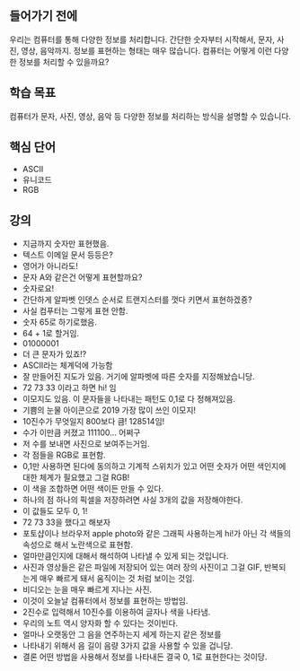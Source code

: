 ## 들어가기 전에

우리는 컴퓨터를 통해 다양한 정보를 처리합니다. 간단한 숫자부터 시작해서, 문자, 사진, 영상, 음악까지. 정보를 표현하는 형태는 매우 많습니다. 컴퓨터는 어떻게 이런 다양한 정보를 처리할 수 있을까요?

## 학습 목표

컴퓨터가 문자, 사진, 영상, 음악 등 다양한 정보를 처리하는 방식을 설명할 수 있습니다.

## 핵심 단어

- ASCII
- 유니코드
- RGB

## 강의

- 지금까지 숫자만 표현했음.
- 텍스트 이메일 문서 등등은?
- 영어가 아니라도!
- 문자 A와 같은건 어떻게 표현할까요?
- 숫자로요!
- 간단하게 알파벳 인뎃스 순서로 트랜지스터를 껏다 키면서 표현하겠죵?
- 사실 컴푸터는 그렇게 표현 안함.
- 숫자 65로 하기로했음.
- 64 + 1로 할거임.
- 01000001
- 더 큰 문자가 있죠!?
- ASCII라는 체계덕에 가능함
- 잘 만들어진 지도가 있음. 거기에 알파벳에 따른 숫자를 지정해놨습니당.
- 72 73 33 이라고 하면 hi! 임
- 이모지도 있음. 이 문자들을 나타내는 패턴도 0,1로 다 정해져있음.
- 기쁨의 눈물 아이콘으로 2019 가장 많이 쓰인 이모지!
- 10진수가 무엇일지 800보다 큼! 128514임!
- 수가 이만큼 커졌고 111100... 어쩌구
- 저 수를 보내면 사진으로 보여주는거임.
- 각 점들을 RGB로 표현함.
- 0,1만 사용하면 된다에 동의하고 기계적 스위치가 있고 어떤 숫자가 어떤 색인지에 대한 체계가 필요했고 그걸 RGB!
- 이 색을 조합하면 어떤 색이든 만들 수 있다.
- 하나의 점 하나의 픽셀을 저장하려면 사실 3개의 값을 저장해야한다.
- 이 값들도 모두 0, 1!
- 72 73 33을 했다고 해보자
- 포토샵이나 브라우저 apple photo와 같은 그래픽 사용하는게 hi!가 아닌 각 색들의 속성으로 해서 노란색으로 표현함.
- 얼마만큼인지에 대해서 해석하여 나타낼 수 있게 되는 것입니다.
- 사진과 영상들은 같은 파일에 저장되어 있는 여러 장의 사진이고 그걸 GIF, 반복되는게 매우 빠르게 돼서 움직이는 것 처럼 보이는 것임.
- 비디오는 눈을 매우 빠르게 지나는 사진.
- 이것이 오늘날 컴퓨터에서 정보를 표현하는 방법임.
- 2진수로 입력해서 10진수를 이용하여 글자나 색을 나타냄.
- 우리의 노트 역시 양자화 할 수 있다는 것이빈다.
- 얼마나 오랫동안 그 음을 연주하는지 세게 하는지 같은 정보를
- 나타내기 위해서 음 길이 음량 3가지 값을 사용할 수 있을 겁니당.
- 결론 어떤 방법을 사용해서 정보를 나타내든 결국 0, 1로 표현한다는 것이당.
